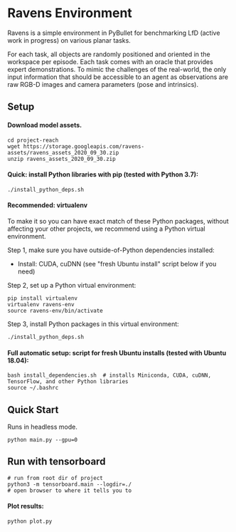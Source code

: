 # Ravens Environment

Ravens is a simple environment in PyBullet for benchmarking LfD (active work in progress) on various planar tasks.

For each task, all objects are randomly positioned and oriented in the workspace per episode.
Each task comes with an oracle that provides expert demonstrations.
To mimic the challenges of the real-world, the only input information that should be accessible to an agent as observations are raw RGB-D images and camera parameters (pose and intrinsics).

## Setup

#### Download model assets.
```shell
cd project-reach
wget https://storage.googleapis.com/ravens-assets/ravens_assets_2020_09_30.zip
unzip ravens_assets_2020_09_30.zip
```

#### Quick: install Python libraries with pip (tested with Python 3.7):
```shell
./install_python_deps.sh
```

#### Recommended: virtualenv

To make it so you can have exact match of these Python packages, without affecting your other projects, we recommend using a Python virtual environment.

Step 1, make sure you have outside-of-Python dependencies installed:

- Install: CUDA, cuDNN (see "fresh Ubuntu install" script below if you need)

Step 2, set up a Python virtual environment:

```shell
pip install virtualenv
virtualenv ravens-env
source ravens-env/bin/activate
```

Step 3, install Python packages in this virtual environment:

```shell
./install_python_deps.sh
```

#### Full automatic setup: script for fresh Ubuntu installs (tested with Ubuntu 18.04):
```shell
bash install_dependencies.sh  # installs Miniconda, CUDA, cuDNN, TensorFlow, and other Python libraries
source ~/.bashrc
```

## Quick Start

Runs in headless mode.

```shell
python main.py --gpu=0
```

## Run with tensorboard

```
# run from root dir of project
python3 -m tensorboard.main --logdir=./
# open browser to where it tells you to
```

#### Plot results:

```shell
python plot.py
```
